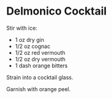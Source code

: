 # Delmonico Cocktail

Stir with ice:
* 1 oz dry gin
* 1/2 oz cognac
* 1/2 oz red vermouth
* 1/2 oz dry vermouth
* 1 dash orange bitters

Strain into a cocktail glass.

Garnish with orange peel.
